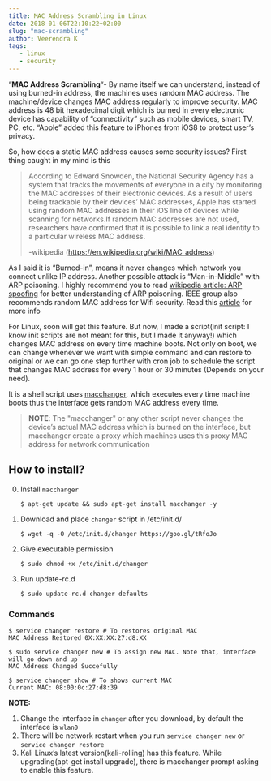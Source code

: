 ```yaml
---
title: MAC Address Scrambling in Linux
date: 2018-01-06T22:10:22+02:00
slug: "mac-scrambling"
author: Veerendra K
tags:
   - linux
   - security
---
```


“**MAC Address Scrambling**“- By name itself we can understand, instead of using burned-in address, the machines uses random MAC address. The machine/device changes MAC address regularly to improve security.  MAC address is 48 bit hexadecimal digit which is burned in every electronic device has capability of “connectivity” such as mobile devices, smart TV, PC, etc. “Apple” added this feature to iPhones from iOS8 to protect user’s privacy.

So, how does a static MAC address causes some security issues?  First thing caught in my mind is this


> According to Edward Snowden, the National Security Agency has a system that tracks the movements of everyone in a city by monitoring the MAC addresses of their electronic devices. As a result of users being trackable by their devices’ MAC addresses, Apple has started using random MAC addresses in their iOS line of devices while scanning for networks.If random MAC addresses are not used, researchers have confirmed that it is possible to link a real identity to a particular wireless MAC address.
>
>  -wikipedia (https://en.wikipedia.org/wiki/MAC_address)

As I said it is “Burned-in”, means it never changes which network you connect unlike IP address. Another possible attack is “Man-in-Middle” with ARP poisoning. I highly recommend you to read [wikipedia article: ARP spoofing](https://en.wikipedia.org/wiki/ARP_spoofing) for better understanding of ARP poisoning.  IEEE group also recommends  random MAC address for Wifi security. Read this [article](http://www.csoonline.com/article/2945044/cyber-attacks-espionage/ieee-groups-recommends-random-mac-addresses-for-wi-fi-security.html) for more info

For Linux, soon will get this feature. But now, I made a script(init script: I know init scripts are not meant for this, but I made it anyway!) which changes MAC address on every time machine boots. Not only on boot, we can change whenever we want with simple command and can restore to original or we can go one step further with cron job to schedule the script that changes MAC address for every 1 hour or 30 minutes (Depends on your need).

It is a shell script uses [macchanger](http://manpages.ubuntu.com/manpages/xenial/man1/macchanger.1.html), which executes every time machine boots thus the interface gets random MAC address every time.

> **NOTE**: The "macchanger" or any other script never changes the device’s actual MAC address which is burned on the interface, but macchanger create a proxy which machines uses this proxy MAC address for network communication

## How to install?

0. Install `macchanger`

   ```
   $ apt-get update && sudo apt-get install macchanger -y
   ```

1. Download and place `changer` script in /etc/init.d/

   ```
   $ wget -q -O /etc/init.d/changer https://goo.gl/tRfoJo
   ```
2. Give executable permission

   ```
   $ sudo chmod +x /etc/init.d/changer
   ```
3. Run update-rc.d

   ```
   $ sudo update-rc.d changer defaults
   ```
### Commands

```
$ service changer restore # To restores original MAC
MAC Address Restored 0X:XX:XX:27:d8:XX

$ sudo service changer new # To assign new MAC. Note that, interface will go down and up
MAC Address Changed Succefully

$ service changer show # To shows current MAC
Current MAC: 08:00:0c:27:d8:39
```

**NOTE:**
1. Change the interface in `changer` after you download, by default the interface is `wlan0`
2. There will be network restart when you run  `service changer new` or `service changer restore`
3. Kali Linux’s latest version(kali-rolling) has this feature. While upgrading(apt-get install upgrade), there is macchanger prompt asking to enable this feature.
